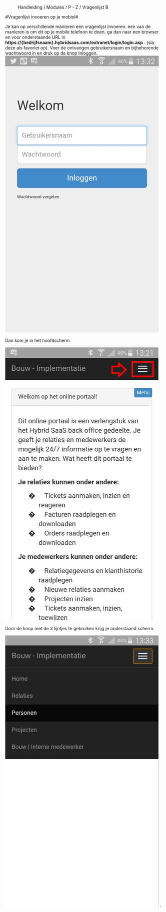 <properties>
	<page>
		<title>Vragenlijst invoeren</title>
	</page>
	<menu>
		<position>Handleiding / Modules / P - Z / Vragenlijst</position> 
		<title>Vragenlijst invoeren</title>
	<sort>B</sort>
	</menu>
</properties>


#Vragenlijst invoeren op je mobiel#

<description>Je kan op verschillende manieren een vragenlijst invoeren. een van de manieren is om dit op je mobile telefoon te doen. ga dan naar een browser en voor onderstaande URL in **https://{bedrijfsnaam}.hybridsaas.com/extranet/login/login.asp** . (sla deze als favoriet op). </description>
Voer de ontvangen gebruikersnaam en bijbehorende wachtwoord in en druk op de knop Inloggen.  
![](images/mob-inlog.jpg)

Dan kom je in het hoofdscherm 

![](images/mob-hoofd.jpg)

Door de knop met de 3 lijntjes te gebruiken krijg je onderstaand scherm. 

![](images/mob-menu.jpg) 
.

      